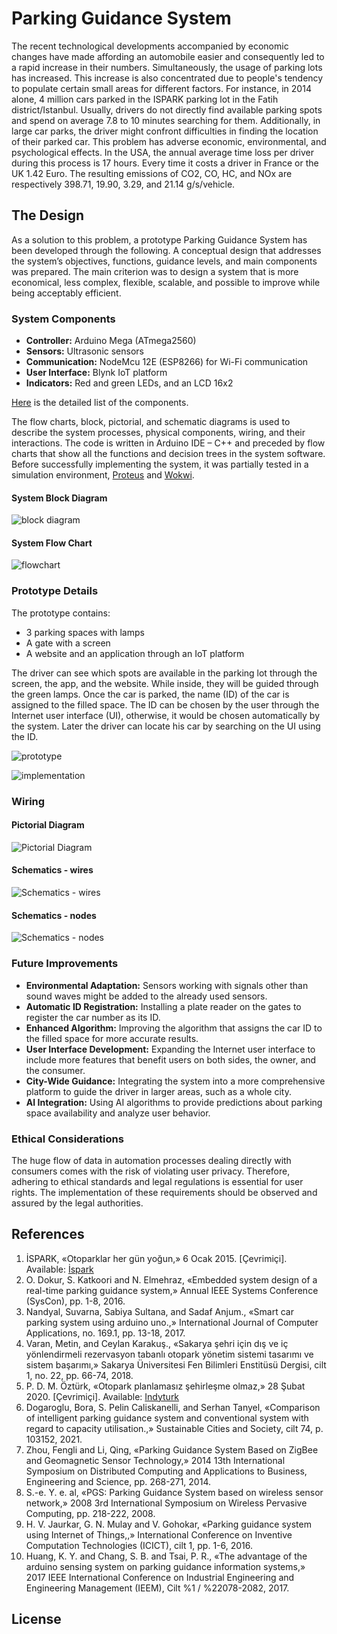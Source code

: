 # Parking Guidance System

The recent technological developments accompanied by economic changes have made affording an automobile easier and consequently led to a rapid increase in their numbers. Simultaneously, the usage of parking lots has increased. This increase is also concentrated due to people's tendency to populate certain small areas for different factors. For instance, in 2014 alone, 4 million cars parked in the ISPARK parking lot in the Fatih district/Istanbul. Usually, drivers do not directly find available parking spots and spend on average 7.8 to 10 minutes searching for them. Additionally, in large car parks, the driver might confront difficulties in finding the location of their parked car. This problem has adverse economic, environmental, and psychological effects. In the USA, the annual average time loss per driver during this process is 17 hours. Every time it costs a driver in France or the UK 1.42 Euro. The resulting emissions of CO2, CO, HC, and NOx are respectively 398.71, 19.90, 3.29, and 21.14 g/s/vehicle.

## The Design

As a solution to this problem, a prototype Parking Guidance System has been developed through the following. A conceptual design that addresses the system’s objectives, functions, guidance levels, and main components was prepared. The main criterion was to design a system that is more economical, less complex, flexible, scalable, and possible to improve while being acceptably efficient.

### System Components

- **Controller:** Arduino Mega (ATmega2560)
- **Sensors:** Ultrasonic sensors
- **Communication:** NodeMcu 12E (ESP8266) for Wi-Fi communication
- **User Interface:** Blynk IoT platform
- **Indicators:** Red and green LEDs, and an LCD 16x2

[Here](./drawings/fritzing/components-list.md) is the detailed list of the components.

The flow charts, block, pictorial, and schematic diagrams is used to describe the system processes, physical components, wiring, and their interactions. The code is written in Arduino IDE – C++ and preceded by flow charts that show all the functions and decision trees in the system software. Before successfully implementing the system, it was partially tested in a simulation environment, [Proteus](./drawings/proteus/) and [Wokwi](https://wokwi.com/projects/333014911768592980).

#### System Block Diagram

![block diagram](./drawings/system%20block%20diagram.svg)

#### System Flow Chart

![flowchart](./drawings/PGS%20flowchart.svg)

### Prototype Details

The prototype contains:

- 3 parking spaces with lamps
- A gate with a screen
- A website and an application through an IoT platform

The driver can see which spots are available in the parking lot through the screen, the app, and the website. While inside, they will be guided through the green lamps. Once the car is parked, the name (ID) of the car is assigned to the filled space. The ID can be chosen by the user through the Internet user interface (UI), otherwise, it would be chosen automatically by the system. Later the driver can locate his car by searching on the UI using the ID.

![prototype](./drawings/prototype.jpg)

![implementation](./drawings/implementation.jpeg)

### Wiring

#### Pictorial Diagram

![Pictorial Diagram](./drawings/Pictorial%20Diagram.png)

#### Schematics - wires

![Schematics - wires](./drawings/schematic%20wire.png)

#### Schematics - nodes

![Schematics - nodes](./drawings/schematic%20node.png)

### Future Improvements

- **Environmental Adaptation:** Sensors working with signals other than sound waves might be added to the already used sensors.
- **Automatic ID Registration:** Installing a plate reader on the gates to register the car number as its ID.
- **Enhanced Algorithm:** Improving the algorithm that assigns the car ID to the filled space for more accurate results.
- **User Interface Development:** Expanding the Internet user interface to include more features that benefit users on both sides, the owner, and the consumer.
- **City-Wide Guidance:** Integrating the system into a more comprehensive platform to guide the driver in larger areas, such as a whole city.
- **AI Integration:** Using AI algorithms to provide predictions about parking space availability and analyze user behavior.

### Ethical Considerations

The huge flow of data in automation processes dealing directly with consumers comes with the risk of violating user privacy. Therefore, adhering to ethical standards and legal regulations is essential for user rights. The implementation of these requirements should be observed and assured by the legal authorities.

## References

1. İSPARK, «Otoparklar her gün yoğun,» 6 Ocak 2015. [Çevrimiçi]. Available: [İspark](https://ispark.istanbul/)
2. O. Dokur, S. Katkoori and N. Elmehraz, «Embedded system design of a real-time parking guidance system,» Annual IEEE Systems Conference (SysCon), pp. 1-8, 2016.
3. Nandyal, Suvarna, Sabiya Sultana, and Sadaf Anjum., «Smart car parking system using arduino uno.,» International Journal of Computer Applications, no. 169.1, pp. 13-18, 2017.
4. Varan, Metin, and Ceylan Karakuş., «Sakarya şehri için dış ve iç yönlendirmeli rezervasyon tabanlı otopark yönetim sistemi tasarımı ve sistem başarımı,» Sakarya Üniversitesi Fen Bilimleri Enstitüsü Dergisi, cilt 1, no. 22, pp. 66-74, 2018.
5. P. D. M. Öztürk, «Otopark planlamasız şehirleşme olmaz,» 28 Şubat 2020. [Çevrimiçi]. Available: [Indyturk](https://www.indyturk.com/)
6. Dogaroglu, Bora, S. Pelin Caliskanelli, and Serhan Tanyel, «Comparison of intelligent parking guidance system and conventional system with regard to capacity utilisation.,» Sustainable Cities and Society, cilt 74, p. 103152, 2021.
7. Zhou, Fengli and Li, Qing, «Parking Guidance System Based on ZigBee and Geomagnetic Sensor Technology,» 2014 13th International Symposium on Distributed Computing and Applications to Business, Engineering and Science, pp. 268-271, 2014.
8. S.-e. Y. e. al, «PGS: Parking Guidance System based on wireless sensor network,» 2008 3rd International Symposium on Wireless Pervasive Computing, pp. 218-222, 2008.
9. H. V. Jaurkar, G. N. Mulay and V. Gohokar, «Parking guidance system using Internet of Things,,» International Conference on Inventive Computation Technologies (ICICT), cilt 1, pp. 1-6, 2016.
10. Huang, K. Y. and Chang, S. B. and Tsai, P. R., «The advantage of the arduino sensing system on parking guidance information systems,» 2017 IEEE International Conference on Industrial Engineering and Engineering Management (IEEM), Cilt %1 / %22078-2082, 2017.

## License

